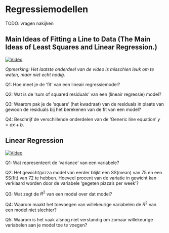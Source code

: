 # Regressiemodellen
TODO: vragen nakijken

## Main Ideas of Fitting a Line to Data (The Main Ideas of Least Squares and Linear Regression.)

[![Video](http://img.youtube.com/vi/PaFPbb66DxQ/0.jpg)](http://www.youtube.com/watch?v=PaFPbb66DxQ&list=PL1Jt9Mfqf6egxIC99vcbWeDWTvOVq-7Mf&index=2 "What is a (mathematical) model?")

_Opmerking: Het laatste onderdeel van de video is misschien leuk om te weten, maar niet echt nodig._

Q1: Hoe meet je de ‘fit’ van een lineair regressiemodel?

Q2: Wat is de ‘sum of squared residuals’ van een (lineair regressie) model?

Q3: Waarom pak je de ‘square’ (het kwadraat) van de residuals in plaats van gewoon de residuals bij het berekenen van de fit van een model?

Q4: Beschrijf de verschillende onderdelen van de ‘Generic line equation’ $y = ax + b$.

## Linear Regression

[![Video](http://img.youtube.com/vi/nk2CQITm_eo/0.jpg)](http://www.youtube.com/watch?v=nk2CQITm_eo&list=PL1Jt9Mfqf6egxIC99vcbWeDWTvOVq-7Mf&index=3 "What is a (mathematical) model?")

Q1: Wat representeert de ‘variance’ van een variabele?

Q2: Het gewicht/pizza model van eerder blijkt een SS(mean) van 75 en een SS(fit) van 72 te hebben. Hoeveel procent van de variatie in gewicht kan verklaard worden door de variabele ‘gegeten pizza’s per week’?

Q3: Wat zegt de $R^2$ van een model over dat model?

Q4: Waarom maakt het toevoegen van willekeurige variabelen de $R^2$ van een model niet slechter?

Q5: Waarom is het vaak alsnog niet verstandig om zomaar willekeurige variabelen aan je model toe te voegen?

